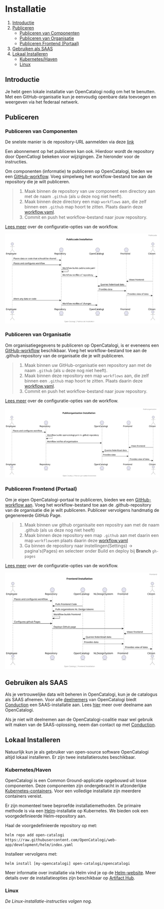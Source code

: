 # Installatie

1. [Introductie](#introductie)
2. [Publiceren](#publiceren)
    - [Publiceren van Componenten](#publiceren-van-componenten)
    - [Publiceren van Organisatie](#publiceren-van-organisatie)
    - [Publiceren Frontend (Portaal)](#publiceren-frontend-portaal)
3. [Gebruiken als SAAS](#gebruiken-als-saas)
4. [Lokaal Installeren](#lokaal-installeren)
    - [Kubernetes/Haven](#kuberneteshaven)
    - [Linux](#linux)

## Introductie

Je hebt geen lokale installatie van OpenCatalogi nodig om het te benutten. Met een GitHub-organisatie kun je eenvoudig openbare data toevoegen en weergeven via het federaal netwerk.

## Publiceren

### Publiceren van Componenten

De snelste manier is de repository-URL aanmelden via deze [link](https://opencatalogi.nl/documentation/usage)

Een abonnement op het publiceren kan ook. Hierdoor wordt de repository door OpenCatlogi bekeken voor wijzigingen. Zie hieronder voor de instructies.

Om componenten (informatie) te publiceren op OpenCatalogi, bieden we een [GitHub-workflow](https://github.com/marketplace/actions/create-or-update-publiccode-yaml). Voeg simpelweg het workflow-bestand toe aan de repository die je wilt publiceren.

> 1. Maak binnen de repository van uw component een directory aan met de naam `.github` (als u deze nog niet heeft).
> 2. Maak binnen deze directory een map `workflows` aan, die zelf binnen een `.github` map hoort te zitten. Plaats daarin deze [workflow.yaml](https://github.com/OpenCatalogi/.github/blob/main/.github/workflows/openCatalogi.yaml).
> 3. Commit en push het workflow-bestand naar jouw repository.

[Lees meer](/docs/handleidingen/Publiccode.md) over de configuratie-opties van de workflow.

![Publiceren van Componenten](https://raw.githubusercontent.com/OpenCatalogi/.github/main/docs/handleidingen/installation_publiccode.svg "Publiceren van Componenten")

### Publiceren van Organisatie

Om organisatiegegevens te publiceren op OpenCatalogi, is er eveneens een [GitHub-workflow](https://github.com/marketplace/actions/create-or-update-publiccode-yaml) beschikbaar. Voeg het workflow-bestand toe aan de .github-repository van de organisatie die je wilt publiceren.

> 1. Maak binnen uw GitHub-organisatie een repository aan met de naam `.github` (als u deze nog niet heeft).
> 2. Maak binnen deze repository een map `workflows` aan, die zelf binnen een `.github` map hoort te zitten. Plaats daarin deze [workflow.yaml](https://github.com/OpenCatalogi/.github/blob/main/.github/workflows/openCatalogi.yaml).
> 3. Commit en push het workflow-bestand naar jouw repository.

[Lees meer](/docs/handleidingen/Publicorganisation.md) over de configuratie-opties van de workflow.

![Publiceren van Organisatie](https://raw.githubusercontent.com/OpenCatalogi/.github/main/docs/handleidingen/installation_publicorganisation.svg "Publiceren van Organisatie")

### Publiceren Frontend (Portaal)

Om je eigen OpenCatalogi-portaal te publiceren, bieden we een [GitHub-workflow aan](https://github.com/marketplace/actions/create-an-open-catalogi-page). Voeg het workflow-bestand toe aan de .github-repository van de organisatie die je wilt publiceren. Publiceer vervolgens handmatig de gegenereerde GitHub Page.

> 1. Maak binnen uw github organisaite een repositry aan met de naam .github (als us deze nog niet heeft)
> 2. Maak binnen deze repository een map `.github` aan met daarin een map `workflows`en plaats daarin deze [workflow.yaml](https://github.com/OpenCatalogi/.github/blob/main/.github/workflows/openCatalogi.yaml)
> 3. Ga binnen de repository naar instellingen(Settings) -> pagina's(Pages)  en selecteer onder Build en deploy bij **Branch** `gh-pages`

[Lees meer](/docs/handleidingen/Frontend.md) over de configuratie-opties van de workflow.

![Publiceren van Frontend](https://raw.githubusercontent.com/OpenCatalogi/.github/main/docs/handleidingen/installation_frontend.svg "Publiceren van Frontend")

## Gebruiken als SAAS

Als je vertrouwelijke data wilt beheren in OpenCatalogi, kun je de catalogus als SAAS afnemen. Voor alle [deelnemers](/docs/GOVERNANCE.md) van OpenCatalogi biedt [Conduction](https://www.conduction.nl) een SAAS-installatie aan. Lees [hier](/docs/GOVERNANCE.md) meer over deelname aan OpenCatalogi.

Als je niet wilt deelnemen aan de OpenCatalogi-coalitie maar wel gebruik wilt maken van de SAAS-oplossing, neem dan contact op met [Conduction](mailto:info@conduction.nl).

## Lokaal Installeren

Natuurlijk kun je als gebruiker van open-source software OpenCatalogi altijd lokaal installeren. Er zijn twee installatieroutes beschikbaar.

### Kubernetes/Haven

OpenCatalogi is een Common Ground-applicatie opgebouwd uit losse componenten. Deze componenten zijn ondergebracht in afzonderlijke [Kubernetes-containers](https://kubernetes.io/docs/concepts/containers/). Voor een volledige installatie zijn meerdere containers vereist.

Er zijn momenteel twee beproefde installatiemethoden. De primaire methode is via een [Helm](https://helm.sh/)-installatie op Kubernetes. We bieden ook een voorgedefinieerde Helm-repository aan.

Haal de voorgedefinieerde repository op met:

```cli
helm repo add open-catalogi https://raw.githubusercontent.com/OpenCatalogi/web-app/development/helm/index.yaml
```

Installeer vervolgens met:

```cli
helm install [my-opencatalogi] open-catalogi/opencatalogi
```

Meer informatie over installatie via Helm vind je op de [Helm-website](https://helm.sh/). Meer details over de installatieopties zijn beschikbaar op [Artifact Hub](https://artifacthub.io/packages/helm/opencatalogi/commonground-gateway?modal=values).

### Linux

*De Linux-installatie-instructies volgen nog.*
